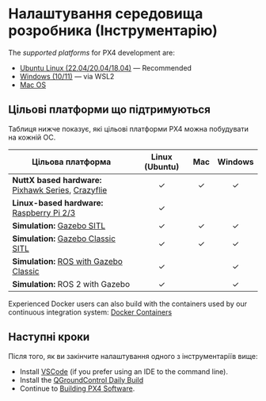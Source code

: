 # Налаштування середовища розробника (Інструментарію)

The _supported platforms_ for PX4 development are:

- [Ubuntu Linux (22.04/20.04/18.04)](../dev_setup/dev_env_linux_ubuntu.md) — Recommended
- [Windows (10/11)](../dev_setup/dev_env_windows_wsl.md) — via WSL2
- [Mac OS](../dev_setup/dev_env_mac.md)

## Цільові платформи що підтримуються

Таблиця нижче показує, які цільові платформи PX4 можна побудувати на кожній ОС.

| Цільова платформа                                                                                                                                      | Linux (Ubuntu) | Mac | Windows |
| ------------------------------------------------------------------------------------------------------------------------------------------------------ | :-------------------------------: | :-: | :-----: |
| **NuttX based hardware:** [Pixhawk Series](../flight_controller/pixhawk_series.md), [Crazyflie](../complete_vehicles_mc/crazyflie2.md) |                 ✓                 |  ✓  |    ✓    |
| **Linux-based hardware:** [Raspberry Pi 2/3](../flight_controller/raspberry_pi_navio2.md)                                              |                 ✓                 |     |         |
| **Simulation:** [Gazebo SITL](../sim_gazebo_gz/index.md)                                                                               |                 ✓                 |  ✓  |    ✓    |
| **Simulation:** [Gazebo Classic SITL](../sim_gazebo_classic/index.md)                                                                  |                 ✓                 |  ✓  |    ✓    |
| **Simulation:** [ROS with Gazebo Classic](../simulation/ros_interface.md)                                                              |                 ✓                 |     |    ✓    |
| **Simulation:** ROS 2 with Gazebo                                                                                                      |                 ✓                 |     |    ✓    |

Experienced Docker users can also build with the containers used by our continuous integration system: [Docker Containers](../test_and_ci/docker.md)

## Наступні кроки

Після того, як ви закінчите налаштування одного з інструментаріїв вище:

- Install [VSCode](../dev_setup/vscode.md) (if you prefer using an IDE to the command line).
- Install the [QGroundControl Daily Build](../dev_setup/qgc_daily_build.md)
- Continue to [Building PX4 Software](../dev_setup/building_px4.md).
